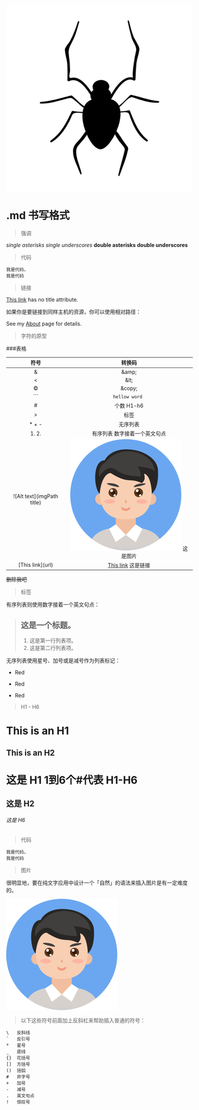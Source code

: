 ![Alt text](../../public/images/ico/spider2.png "Optional title")
 
.md 书写格式
=================

>强调

*single asterisks*
_single underscores_
**double asterisks**
__double underscores__
>代码

```
我是代码，
我是代码
```
>链接

   [This link](http://example.net/) has no title attribute.
    
   如果你是要链接到同样主机的资源，你可以使用相对路径：
    
   See my [About](/about/) page for details.
   

>字符的原型

###表格

| 符号  | 转换码   |
|:-----:|:--------:|
| &     |&amp;amp; |
| <     |&amp;lt;  |
| ©     |&amp;copy;|
| ```   | ``` hellow word  ``` |
| #     | 个数 H1-h6 | 
| \>    | 标签 |
| * + - | 无序列表 |
| 1.  2. | 有序列表 数字接着一个英文句点 |
| \!\[Alt text\](imgPath title) |  ![Alt text](../../public/images/avatar/avatar-man.png) 这是图片 |
| \[This link\](url)            | [This link](http://example.net/) 这是链接 |


~~删除我吧~~


>标签

有序列表则使用数字接着一个英文句点：
> ## 这是一个标题。
> 
> 1.   这是第一行列表项。
> 1.   这是第二行列表项。

无序列表使用星号、加号或是减号作为列表标记：
*   Red
+   Red
-   Red

>H1 - H6

This is an H1
=============
This is an H2
-------------

# 这是 H1  1到6个#代表 H1-H6
## 这是 H2
###### 这是 H6


>代码

```
我是代码，
我是代码
```
>图片

 很明显地，要在纯文字应用中设计一个「自然」的语法来插入图片是有一定难度的。
 
 ![Alt text](../../public/images/avatar/avatar-man.png)
 


>以下这些符号前面加上反斜杠来帮助插入普通的符号：
```
\   反斜线
`   反引号
*   星号
_   底线
{}  花括号
[]  方括号
()  括弧
#   井字号
+   加号
-   减号
.   英文句点
!   惊叹号
```